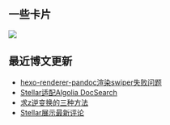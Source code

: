 ## 一些卡片
<p>
  <img src = "https://github-readme-stats.vercel.app/api?username=weekdaycare"/>
</p>

## 最近博文更新
<!-- BLOG-POST-LIST:START -->
- [hexo-renderer-pandoc渲染swiper失败问题](http://weekdaycare.cn/posts/fix-swiper-invalid/)
- [Stellar适配Algolia DocSearch](http://weekdaycare.cn/posts/algolia-search/)
- [求z逆变换的三种方法](http://weekdaycare.cn/posts/z-inverse-transformation/)
- [Stellar展示最新评论](http://weekdaycare.cn/posts/twikoo-new/)
<!-- BLOG-POST-LIST:END -->
